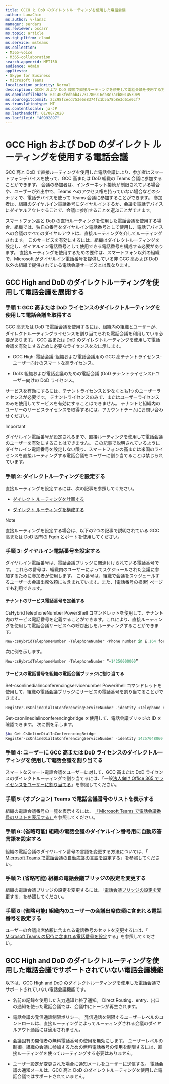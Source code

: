 ```yaml
---
title: GCCH と DoD のダイレクトルーティングを使用した電話会議
author: LanaChin
ms.author: v-lanac
manager: serdars
ms.reviewer: oscarr
ms.topic: article
ms.tgt.pltfrm: cloud
ms.service: msteams
ms.collection:
- M365-voice
- M365-collaboration
search.appverid: MET150
audience: Admin
appliesto:
- Skype for Business
- Microsoft Teams
localization_priority: Normal
description: GCCH および DoD 環境で直接ルーティングを使用して電話会議を使用する方法について説明します。
ms.openlocfilehash: 6c1403fedbbb47231780916eb8c7acb8014539e9
ms.sourcegitcommit: 2cc98fcecd753e6e8374fc1b5a78b8e3d61e0cf7
ms.translationtype: MT
ms.contentlocale: ja-JP
ms.lasthandoff: 01/08/2020
ms.locfileid: "40992897"
---
```

# <a name="audio-conferencing-with-direct-routing-for-gcc-high-and-dod"></a>GCC High および DoD のダイレクト ルーティングを使用する電話会議

GCC 高と DoD で直接ルーティングを使用した電話会議により、参加者はスマートフォンデバイスを使って、GCC 高または DoD 組織の Teams 会議に参加することができます。 会議の参加者は、インターネット接続が制限されている場合や、ユーザーが外出中で、Teams へのアクセス権を持っていない場合などのシナリオで、電話デバイスを使って Teams 会議に参加することができます。 参加者は、組織のダイヤルイン電話番号にダイヤルインするか、会議を電話デバイスにダイヤルアウトすることで、会議に参加することを選ぶことができます。

スマートフォン高と DoD の直行ルーティングを使用した電話会議を使用する場合、組織では、独自の番号をダイヤルイン電話番号として使用し、電話デバイスへの会議のすべてのダイヤルアウトは、直接ルーティングを介してルーティングされます。 このサービスを有効にするには、組織はダイレクトルーティングを設定し、ダイヤルイン電話番号として使用できる電話番号を構成する必要があります。 直接ルーティングを使用するための要件は、スマートフォン以外の組織で、Microsoft がダイヤルイン電話番号を提供している非 GCC 高および DoD 以外の組織で提供されている電話会議サービスとは異なります。

## <a name="deploy-audio-conferencing-with-direct-routing-for-gcc-high-and-dod"></a>GCC High and DoD のダイレクトルーティングを使用して電話会議を展開する

### <a name="step-1-get-audio-conferencing-with-direct-routing-for-gcc-high-or-dod-licenses"></a>手順 1: GCC 高または DoD ライセンスのダイレクトルーティングを使用して電話会議を取得する 

GCC 高または DoD で電話会議を使用するには、組織内の組織とユーザーが、ダイレクトルーティングライセンスを割り当てられた電話会議を利用している必要があります。 GCC 高または DoD のダイレクトルーティングを使用して電話会議を有効にするために必要なライセンスを次に示します。

- GCC High: 電話会議-組織および電話会議用の GCC 高テナントライセンス-ユーザー向けのスマートな高ライセンス。

- DoD: 組織および電話会議のための電話会議 (DoD テナントライセンス)-ユーザー向けの DoD ライセンス。

サービスを有効にするには、テナントライセンスと少なくとも1つのユーザーライセンスが必要です。 テナントライセンスのみで、またはユーザーライセンスのみを使用してサービスを有効にすることはできません。 テナントと組織内のユーザーのサービスライセンスを取得するには、アカウントチームにお問い合わせください。

> [!IMPORTANT]
> ダイヤルイン電話番号が設定されるまで、直接ルーティングを使用して電話会議のユーザーを有効にすることはできません。 この記事で説明されているようにダイヤルイン電話番号を設定しない限り、スマートフォンの高または米国のライセンスを直接ルーティングする電話会議をユーザーに割り当てることは禁じられています。

### <a name="step-2-set-up-direct-routing"></a>手順 2: ダイレクトルーティングを設定する

直接ルーティングを設定するには、次の記事を参照してください。

- [ダイレクト ルーティングを計画する](direct-routing-plan.md)

- [ダイレクト ルーティングを構成する](direct-routing-configure.md)

> [!NOTE]
> 直接ルーティングを設定する場合は、以下の2つの記事で説明されている GCC 高または DoD 固有の Fqdn とポートを使用してください。

### <a name="step-3-set-up-dial-in-phone-numbers"></a>手順 3: ダイヤルイン電話番号を設定する

ダイヤルイン電話番号は、電話会議ブリッジに関連付けられている電話番号です。 これらの番号は、組織内のユーザーによってスケジュールされた会議に参加するために参加者が使用します。 この番号は、組織で会議をスケジュールするユーザーの会議出席依頼にも含まれています。また、[電話番号の検索] ページでも利用できます。

#### <a name="define-service-phone-numbers-in-your-tenant"></a>テナントのサービス電話番号を定義する

CsHybridTelephoneNumber PowerShell コマンドレットを使用して、テナント内のサービス電話番号を定義することができます。これにより、直接ルーティングを使用して電話会議サービスへの呼び出しをルーティングすることができます。 

  ```PowerShell
  New-csHybridTelephoneNumber -TelephoneNumber <Phone number in E.164 format>
  ```

次に例を示します。
  ```PowerShell
  New-csHybridTelephoneNumber -TelephoneNumber “+14250000000”
  ```

#### <a name="assign-the-service-phone-numbers-to-the-audio-conferencing-bridge-of-your-organization"></a>サービスの電話番号を組織の電話会議ブリッジに割り当てる

Set-csonlinedialinconferencingservicenumber PowerShell コマンドレットを使用して、組織の電話会議ブリッジにサービスの電話番号を割り当てることができます。

  ```PowerShell
  Register-csOnlineDialInConferencingServiceNumber -identity <Telephone number in E.164 format> -BridgeId <Identity of the audio conferencing bridge>
  ```

Get-csonlinedialinconferencingbridge を使用して、電話会議ブリッジの ID を確認できます。 次に例を示します。

  ```PowerShell
  $b= Get-CsOnlineDialInConferencingBridge
  Register-csOnlineDialInConferencingServiceNumber -identity 14257048060 -BridgeId $b.identity
  ```

### <a name="step-4-assign-audio-conferencing-with-direct-routing-for-gcc-high-or-dod-licenses-to-your-users"></a>手順 4: ユーザーに GCC 高または DoD ライセンスのダイレクトルーティングを使用して電話会議を割り当てる

スマートなスマート電話会議をユーザーに対して、GCC 高または DoD ライセンスのダイレクトルーティングで割り当てるには、「一般[法人向け Office 365 でライセンスをユーザーに割り当てる](https://docs.microsoft.com/en-us/office365/admin/subscriptions-and-billing/assign-licenses-to-users)」を参照してください。

### <a name="step-5-optional-see-a-list-of-audio-conferencing-numbers-in-teams"></a>手順 5: (オプション) Teams で電話会議番号のリストを表示する

組織の電話会議番号の一覧を表示するには、 [「Microsoft Teams で電話会議番号のリストを表示する」](see-a-list-of-audio-conferencing-numbers-in-teams.md)を参照してください。

### <a name="step-6-optional-set-auto-attendant-languages-for-the-audio-conferencing-dial-in-numbers-of-you-organization"></a>手順 6: (省略可能) 組織の電話会議のダイヤルイン番号用に自動応答言語を設定する

組織の電話会議のダイヤルイン番号の言語を変更する方法については、「 [Microsoft Teams で電話会議の自動応答の言語を設定](set-auto-attendant-languages-for-audio-conferencing-in-teams.md)する」を参照してください。

### <a name="step-7-optional-change-the-settings-of-the-audio-conferencing-bridge-of-your-organization"></a>手順 7: (省略可能) 組織の電話会議ブリッジの設定を変更する

組織の電話会議ブリッジの設定を変更するには、「[電話会議ブリッジの設定を変更](change-the-settings-for-an-audio-conferencing-bridge.md)する」を参照してください。

### <a name="step-8-optional-set-the-phone-numbers-included-in-the-meeting-invites-of-the-users-in-your-organization"></a>手順 8: (省略可能) 組織内のユーザーの会議出席依頼に含まれる電話番号を設定する

ユーザーの会議出席依頼に含まれる電話番号のセットを変更するには、「 [Microsoft Teams の招待に含まれる電話番号を設定](set-the-phone-numbers-included-on-invites-in-teams.md)する」を参照してください。

## <a name="audio-conferencing-capabilities-not-supported-in-audio-conferencing-with-direct-routing-for-gcc-high-and-dod"></a>GCC High and DoD のダイレクトルーティングを使用した電話会議でサポートされていない電話会議機能

以下は、GCC High and DoD のダイレクトルーティングを使用した電話会議でサポートされていない電話会議機能です。

- 名前の記録を使用した入力通知と終了通知。 Direct Routing、entry、出口の通知を使った電話会議では、会議中にトーンが再生されます。

- 電話会議の発信通話制限ポリシー。 発信通話を制限するユーザーレベルのコントロールは、直接ルーティングによってルーティングされる会議のダイヤルアウト通話には適用されません。

- 会議固有の開催者の無料電話番号の使用を無効にします。 ユーザーレベルの制御。組織の会議に参加するための無料電話番号の使用を制限するには、直接ルーティングを使ってルーティングする必要はありません。

- ユーザー設定が変更された場合に通知メールをユーザーに送信する。 電話会議の通知メールは、GCC 高と DoD のダイレクトルーティングを使用した電話会議ではサポートされていません。
